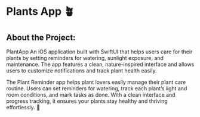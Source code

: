 # Plants App 🪴

## About the Project:
 PlantApp An iOS application built with SwiftUI that helps users care for their plants by setting reminders for watering, sunlight exposure, and maintenance. The app features a clean, nature-inspired interface and allows users to customize notifications and track plant health easily.


 The Plant Reminder app helps plant lovers easily manage their plant care routine. Users can set reminders for watering, track each plant’s light and room conditions, and mark tasks as done. With a clean interface and progress tracking, it ensures your plants stay healthy and thriving effortlessly. 🌱
